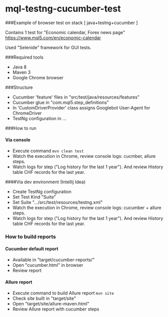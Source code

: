 # mql-testng-cucumber-test
###Example of browser test on stack [ java+testng+cucumber ]

Contains 1 test for "Economic calendar, Forex news page" https://www.mql5.com/en/economic-calendar

Used "Selenide" framework for GUI tests.

###Required tools
- Java 8
- Maven 3
- Google Chrome browser

###Structure
- Cucumber 'feature' files in "src/test/java/resources/features"
- Cucumber glue in "com.mql5.step_definitions"
- In 'CustomDriverProvider' class assigns Googlebot User-Agent for ChromeDriver
- TestNg configuration in ...

###How to run
#### Via console
- Execute command `mvn clean test`
- Watch the execution in Chrome, review console logs: cucmber, allure steps.
- Watch logs for step ("Log history for the last 1 year"). And review History table CHF records for the last year.

####Via dev environment (Intellij Idea)
- Create TestNg configuration 
- Set Test Kind "Suite"
- Set Suite ".../src/test/resources/testng.xml"
- Watch the execution in Chrome, review console logs: cucumber + allure steps.
- Watch logs for step ("Log history for the last 1 year"). And review History table CHF records for the last year.

### How to build reports
#### Cucumber default report
- Available in "target/cucumber-reports/"
- Open "cucumber.html" in browser
- Review report


#### Allure report
- Execute command to build Allure report `mvn site`
- Check site built in "target/site"
- Open "target/site/allure-maven.html"
- Review Allure report with cucumber steps